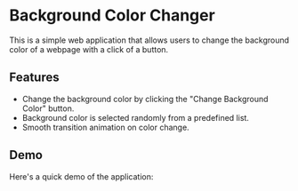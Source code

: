 # Background Color Changer

This is a simple web application that allows users to change the background color of a webpage with a click of a button.

## Features

- Change the background color by clicking the "Change Background Color" button.
- Background color is selected randomly from a predefined list.
- Smooth transition animation on color change.

## Demo

Here's a quick demo of the application:

<!-- ![Demo](demo.gif) -->
